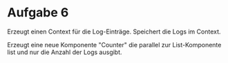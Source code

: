 # Aufgabe 6

Erzeugt einen Context für die Log-Einträge.
Speichert die Logs im Context.

Erzeugt eine neue Komponente "Counter" die parallel zur List-Komponente list und nur die Anzahl der Logs ausgibt.

